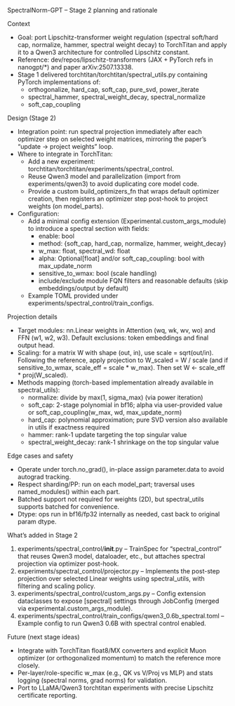 SpectralNorm-GPT – Stage 2 planning and rationale

Context
- Goal: port Lipschitz-transformer weight regulation (spectral soft/hard cap, normalize, hammer, spectral weight decay) to TorchTitan and apply it to a Qwen3 architecture for controlled Lipschitz constant.
- Reference: dev/repos/lipschitz-transformers (JAX + PyTorch refs in nanogpt/*) and paper arXiv:2507.13338.
- Stage 1 delivered torchtitan/torchtitan/spectral_utils.py containing PyTorch implementations of:
  - orthogonalize, hard_cap, soft_cap, pure_svd, power_iterate
  - spectral_hammer, spectral_weight_decay, spectral_normalize
  - soft_cap_coupling

Design (Stage 2)
- Integration point: run spectral projection immediately after each optimizer step on selected weight matrices, mirroring the paper’s “update → project weights” loop.
- Where to integrate in TorchTitan:
  - Add a new experiment: torchtitan/torchtitan/experiments/spectral_control.
  - Reuse Qwen3 model and parallelization (import from experiments/qwen3) to avoid duplicating core model code.
  - Provide a custom build_optimizers_fn that wraps default optimizer creation, then registers an optimizer step post-hook to project weights (on model_parts).
- Configuration:
  - Add a minimal config extension (Experimental.custom_args_module) to introduce a spectral section with fields:
    - enable: bool
    - method: {soft_cap, hard_cap, normalize, hammer, weight_decay}
    - w_max: float, spectral_wd: float
    - alpha: Optional[float] and/or soft_cap_coupling: bool with max_update_norm
    - sensitive_to_wmax: bool (scale handling)
    - include/exclude module FQN filters and reasonable defaults (skip embeddings/output by default)
  - Example TOML provided under experiments/spectral_control/train_configs.

Projection details
- Target modules: nn.Linear weights in Attention (wq, wk, wv, wo) and FFN (w1, w2, w3). Default exclusions: token embeddings and final output head.
- Scaling: for a matrix W with shape (out, in), use scale = sqrt(out/in). Following the reference, apply projection to W_scaled = W / scale (and if sensitive_to_wmax, scale_eff = scale * w_max). Then set W <- scale_eff * proj(W_scaled).
- Methods mapping (torch-based implementation already available in spectral_utils):
  - normalize: divide by max(1, sigma_max) (via power iteration)
  - soft_cap: 2-stage polynomial in bf16; alpha via user-provided value or soft_cap_coupling(w_max, wd, max_update_norm)
  - hard_cap: polynomial approximation; pure SVD version also available in utils if exactness required
  - hammer: rank-1 update targeting the top singular value
  - spectral_weight_decay: rank-1 shrinkage on the top singular value

Edge cases and safety
- Operate under torch.no_grad(), in-place assign parameter.data to avoid autograd tracking.
- Respect sharding/PP: run on each model_part; traversal uses named_modules() within each part.
- Batched support not required for weights (2D), but spectral_utils supports batched for convenience.
- Dtype: ops run in bf16/fp32 internally as needed, cast back to original param dtype.

What’s added in Stage 2
1) experiments/spectral_control/__init__.py – TrainSpec for “spectral_control” that reuses Qwen3 model, dataloader, etc., but attaches spectral projection via optimizer post-hook.
2) experiments/spectral_control/projector.py – Implements the post-step projection over selected Linear weights using spectral_utils, with filtering and scaling policy.
3) experiments/spectral_control/custom_args.py – Config extension dataclasses to expose [spectral] settings through JobConfig (merged via experimental.custom_args_module).
4) experiments/spectral_control/train_configs/qwen3_0.6b_spectral.toml – Example config to run Qwen3 0.6B with spectral control enabled.

Future (next stage ideas)
- Integrate with TorchTitan float8/MX converters and explicit Muon optimizer (or orthogonalized momentum) to match the reference more closely.
- Per-layer/role-specific w_max (e.g., QK vs V/Proj vs MLP) and stats logging (spectral norms, grad norms) for validation.
- Port to LLaMA/Qwen3 torchtitan experiments with precise Lipschitz certificate reporting.

